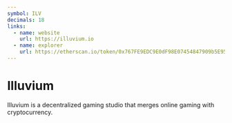 ```yaml
---
symbol: ILV
decimals: 18
links:
  - name: website
    url: https://illuvium.io
  - name: explorer
    url: https://etherscan.io/token/0x767FE9EDC9E0dF98E07454847909b5E959D7ca0E
---
```


# Illuvium

Illuvium is a decentralized gaming studio that merges online gaming with cryptocurrency.
